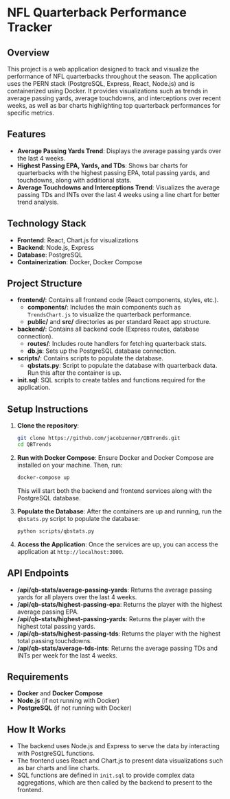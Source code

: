 # NFL Quarterback Performance Tracker

## Overview
This project is a web application designed to track and visualize the performance of NFL quarterbacks throughout the season. The application uses the PERN stack (PostgreSQL, Express, React, Node.js) and is containerized using Docker. It provides visualizations such as trends in average passing yards, average touchdowns, and interceptions over recent weeks, as well as bar charts highlighting top quarterback performances for specific metrics.

## Features
- **Average Passing Yards Trend**: Displays the average passing yards over the last 4 weeks.
- **Highest Passing EPA, Yards, and TDs**: Shows bar charts for quarterbacks with the highest passing EPA, total passing yards, and touchdowns, along with additional stats.
- **Average Touchdowns and Interceptions Trend**: Visualizes the average passing TDs and INTs over the last 4 weeks using a line chart for better trend analysis.

## Technology Stack
- **Frontend**: React, Chart.js for visualizations
- **Backend**: Node.js, Express
- **Database**: PostgreSQL
- **Containerization**: Docker, Docker Compose

## Project Structure
- **frontend/**: Contains all frontend code (React components, styles, etc.).
  - **components/**: Includes the main components such as `TrendsChart.js` to visualize the quarterback performance.
  - **public/** and **src/** directories as per standard React app structure.
- **backend/**: Contains all backend code (Express routes, database connection).
  - **routes/**: Includes route handlers for fetching quarterback stats.
  - **db.js**: Sets up the PostgreSQL database connection.
- **scripts/**: Contains scripts to populate the database.
  - **qbstats.py**: Script to populate the database with quarterback data. Run this after the container is up.
- **init.sql**: SQL scripts to create tables and functions required for the application.

## Setup Instructions
1. **Clone the repository**:
   ```bash
   git clone https://github.com/jacobzenner/QBTrends.git
   cd QBTrends
   ```
2. **Run with Docker Compose**:
   Ensure Docker and Docker Compose are installed on your machine. Then, run:
   ```bash
   docker-compose up
   ```
   This will start both the backend and frontend services along with the PostgreSQL database.

3. **Populate the Database**:
   After the containers are up and running, run the `qbstats.py` script to populate the database:
   ```bash
   python scripts/qbstats.py
   ```

4. **Access the Application**:
   Once the services are up, you can access the application at `http://localhost:3000`.

## API Endpoints
- **/api/qb-stats/average-passing-yards**: Returns the average passing yards for all players over the last 4 weeks.
- **/api/qb-stats/highest-passing-epa**: Returns the player with the highest average passing EPA.
- **/api/qb-stats/highest-passing-yards**: Returns the player with the highest total passing yards.
- **/api/qb-stats/highest-passing-tds**: Returns the player with the highest total passing touchdowns.
- **/api/qb-stats/average-tds-ints**: Returns the average passing TDs and INTs per week for the last 4 weeks.

## Requirements
- **Docker** and **Docker Compose**
- **Node.js** (if not running with Docker)
- **PostgreSQL** (if not running with Docker)

## How It Works
- The backend uses Node.js and Express to serve the data by interacting with PostgreSQL functions.
- The frontend uses React and Chart.js to present data visualizations such as bar charts and line charts.
- SQL functions are defined in `init.sql` to provide complex data aggregations, which are then called by the backend to present to the frontend.

